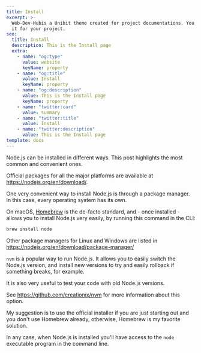 ```yaml
---
title: Install
excerpt: >-
  Web-Dev-Hubis a Unibit theme created for project documentations. You can use
  it for your project.
seo:
  title: Install
  description: This is the Install page
  extra:
    - name: "og:type"
      value: website
      keyName: property
    - name: "og:title"
      value: Install
      keyName: property
    - name: "og:description"
      value: This is the Install page
      keyName: property
    - name: "twitter:card"
      value: summary
    - name: "twitter:title"
      value: Install
    - name: "twitter:description"
      value: This is the Install page
template: docs
---
```


Node.js can be installed in different ways. This post highlights the most common and convenient ones.

Official packages for all the major platforms are available at <https://nodejs.org/en/download/>.

One very convenient way to install Node.js is through a package manager. In this case, every operating system has its own.

On macOS, [Homebrew](https://brew.sh/) is the de-facto standard, and - once installed - allows you to install Node.js very easily, by running this command in the CLI:

```bash
brew install node
```

Other package managers for Linux and Windows are listed in <https://nodejs.org/en/download/package-manager/>

`nvm` is a popular way to run Node.js. It allows you to easily switch the Node.js version, and install new versions to try and easily rollback if something breaks, for example.

It is also very useful to test your code with old Node.js versions.

See <https://github.com/creationix/nvm> for more information about this option.

My suggestion is to use the official installer if you are just starting out and you don't use Homebrew already, otherwise, Homebrew is my favorite solution.

In any case, when Node.js is installed you'll have access to the `node` executable program in the command line.
